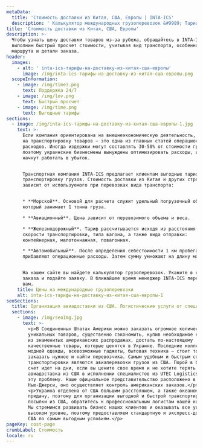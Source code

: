 ```yaml
---
metaData:
  title: 'Стоимость доставки из Китая, США, Европы | INTA-ICS'
  description: ' Калькулятор международных грузоперевозок &#9989; Тарифы на доставку из Китая, США, Европы в Украину &#9989; Обращайтесь! #9742; 068 5555 999'
title: 'Стоимость доставки из Китая, США, Европы'
description: >-
  Чтобы узнать цену доставки товаров из-за рубежа, обращайтесь в INTA-ICS. Мы
  выполним быстрый просчет стоимости, учитывая вид транспорта, особенности
  маршрута и детали заказа.
header:
  images:
    - alt: ' inta-ics-тарифы-на-доставку-из-китая-сша-европы'
      image: /img/inta-ics-тарифы-на-доставку-из-китая-сша-европы.png
  scopeInformation:
    - image: /img/time3.png
      text: Поддержка 24/7
    - image: /img/lov.png
      text: Быстрый просчет
    - image: /img/time.png
      text: Выгодные тарифы
sections:
  - image: /img/inta-ics-тарифы-на-доставку-из-китая-сша-европы-1.jpg
    text: >-
      Если компания ориентирована на внешнеэкономическую деятельность, затраты
      на транспортировку товаров — это одна из главных статей операционных
      расходов. Иногда издержки могут составлять 30-50% от стоимости груза,
      поэтому украинские бизнесмены вынуждены оптимизировать расходы, иначе
      начнут работать в убыток.


      Транспортная компания INTA-ICS предлагает клиентам выгодные тарифы на
      транспортировку грузов. Стоимость доставки из Китая и других стран прямо
      зависит от используемого при перевозках вида транспорта:


      * **Морской**. Основой для расчета служит удельный погрузочный объем,
      который занимает 1 тонна груза.

      * **Авиационный**. Цена зависит от перевозимого объема и веса.

      * **Железнодорожный**. Тариф рассчитывается исходя из расстояния и
      скорости транспортировки, типа вагона, а также вида отправки:
      контейнерная, малотоннажная, повагонная.

      * **Автомобильный**. После определения себестоимости 1 км пробега, к ней
      прибавляют операционные расходы. Затем сумму умножают на длину маршрута.


      На нашем сайте вы найдете калькулятор грузоперевозок. Укажите в нем детали
      заказа и подайте заявку. В ближайшее время менеджер INTA-ICS перезвонит
      вам.
    title: Цены на международные грузоперевозки
    alt: inta-ics-тарифы-на-доставку-из-китая-сша-европы-1
seoSections:
  title: Организация авиадоставки из США. Логистические услуги от специалистов
  sections:
    - image: /img/seoImg.jpg
      text: >-
        <p>В Соединенных Штатах Америки можно заказать огромное количество
        уникальных товаров, существенно сэкономить, купив необходимое на одной
        из знаменитых американских распродажах, достать по-настоящему
        качественные товары, которые ценятся в Украине. Последние коллекции
        модной одежды, всевозможные гаджеты, бытовая техника — стоит только
        заказать нужное и найти перевозчика. Самым удобным и быстрым способом
        транспортировки являются авиаперевозки грузов из США. Порой в бизнесе
        счет идет на дни, если вы цените свое время и не хотите терять момент,
        авиадоставка из США в исполнении специалистов из UTEC Logistics решит
        эту проблему. Наше официальное представительство расположено в
        Нью-Джерси, оно осуществляет контроль американских заказов.</p>
        <p>Украина отделена от США большим расстоянием, а также океаном в
        придачу, поэтому для организации выгодной и быстрой транспортировки
        посылки из США, обратитесь к профессиональным логистам нашей компании.
        Мы стремимся развивать бизнес наших клиентов и оказывать все услуги на
        высоком уровне, поэтому предоставляем стандартную и экспресс-доставку из
        США по самым выгодным условиям.</p>
pageKey: cost-page
crumbLabel: Стоимость
locale: ru
---
```

